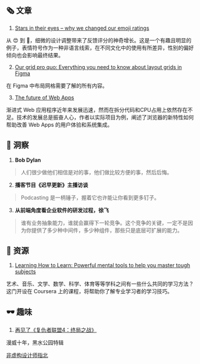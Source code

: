 ##  🗞 文章

1. [Stars in their eyes – why we changed our emoji ratings](https://www.intercom.com/blog/emoji-ratings/)

从 😍 到 🤩，细微的设计调整带来了反馈评分的神奇增长。这是一个有趣且明显的例子，表情符号作为一种非语言线索，在不同文化中的使用有所差异，性别的偏好倾向也会影响最终结果。

2. [Our grid pro quo: Everything you need to know about layout grids in Figma](https://www.figma.com/blog/everything-you-need-to-know-about-layout-grids-in-figma/)

在 Figma 中布局网格需要了解的所有内容。

3. [The future of Web Apps](https://sidigital.co/blog/the-future-of-web-apps)

渐进式 Web 应用程序近年来发展迅速，然而在拆分代码和CPU占用上依然存在不足。技术的发展总是振奋人心，作者以实际项目为例，阐述了浏览器的新特性如何帮助改善 Web Apps 的用户体验和系统集成。

## 💬 洞察

1. **Bob Dylan**

> 人们很少做他们相信是对的事，他们做比较方便的事，然后后悔。

2. **播客节目《迟早更新》主播访谈**

> Podcasting 是一柄锤子，握着它也许能让你看到更多钉子。

3. **从前端角度看企业软件的研发过程，徐飞**

> 谁有业务抽象能力，谁就会赢得下一轮竞争。这个竞争的关键，一定不是因为你提供了多少种中间件，多少种组件，那些只是底层可扩展的能力。

## 💎 资源

1. [Learning How to Learn: Powerful mental tools to help you master tough subjects](https://www.coursera.org/learn/learning-how-to-learn?ranMID=40328&ranEAID=SAyYsTvLiGQ&ranSiteID=SAyYsTvLiGQ-HbE2TAzWzgAEXg8oUcn.wA&siteID=SAyYsTvLiGQ-HbE2TAzWzgAEXg8oUcn.wA&utm_content=10&utm_medium=partners&utm_source=linkshare&utm_campaign=SAyYsTvLiGQ)

艺术、音乐、文学、数学、科学、体育等等学科之间有一些什么共同的学习方法？这门开设在 Coursera 上的课程，将帮助你了解专业学习者的学习技巧。

## 🕶 趣味

1. [再见了《复仇者联盟4：终局之战》](https://www.ximalaya.com/yingshi/3558668/179203085)

漫威十年，黑水公园特辑

[非虚构设计师指北](https://www.yuque.com/lynnete/design)
